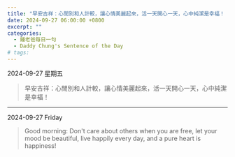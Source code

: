 ```yaml
---
title: "早安吉祥：心閒別和人計較，讓心情美麗起來，活一天開心一天，心中純潔是幸福！ <br> Good morning: Don't care about others when you are free, let your mood be beautiful, live happily every day, and a pure heart is happiness!"
date: 2024-09-27 06:00:00 +0800
excerpt: ""
categories:
  - 鍾老爸每日一句
  - Daddy Chung's Sentence of the Day
# tags:
---
```


2024-09-27 星期五

> 早安吉祥：心閒別和人計較，讓心情美麗起來，活一天開心一天，心中純潔是幸福！

---

2024-09-27 Friday

> Good morning: Don't care about others when you are free, let your mood be beautiful, live happily every day, and a pure heart is happiness!
